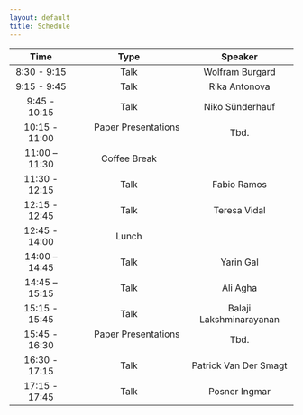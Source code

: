 ```yaml
---
layout: default
title: Schedule
---
```


<center>

|  **Time** | **Type** | **Speaker**  |
|:-------------:|:---------------:|:---:|
| 8:30 - 9:15 | Talk  | Wolfram Burgard  |
| 9:15 - 9:45 | Talk  | Rika Antonova  |
| 9:45 - 10:15 | Talk  | Niko Sünderhauf  |
| 10:15 - 11:00  | &ensp;&ensp;&ensp; Paper Presentations &ensp;&ensp;&ensp;  | Tbd.  |
| 11:00 – 11:30 | Coffee Break  |   |
| 11:30 - 12:15 | Talk  | Fabio Ramos  |
| 12:15 - 12:45 | Talk  | Teresa Vidal  |
| 12:45 - 14:00 | Lunch  |   |
| 14:00 – 14:45 | Talk  | Yarin Gal  |
| 14:45 – 15:15 | Talk  | Ali Agha  |
| 15:15 - 15:45 | Talk  | Balaji Lakshminarayanan  |
| 15:45 - 16:30 | &ensp;&ensp;&ensp; Paper Presentations &ensp;&ensp;&ensp;  | Tbd.  |
| 16:30 - 17:15 | Talk  | Patrick Van Der Smagt  |
| 17:15 - 17:45 | Talk  | Posner Ingmar  |

</center>